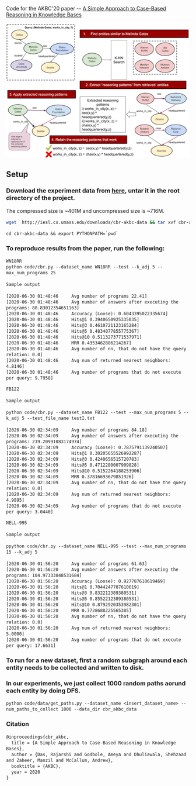 Code for the AKBC'20 paper -- [A Simple Approach to Case-Based Reasoning in Knowledge Bases](https://openreview.net/forum?id=AEY9tRqlU7)

![CBR](image/teaser.png)

## Setup
### Download the experiment data from [here](http://iesl.cs.umass.edu/downloads/cbr-akbc-data), untar it in the root directory of the project.
The compressed size is ~401M and uncompressed size is ~716M. 
```bash
wget  http://iesl.cs.umass.edu/downloads/cbr-akbc-data && tar xvf cbr-akbc-data.tar.gz
```
```
cd cbr-akbc-data && export PYTHONPATH=`pwd`
```

### To reproduce results from the paper, run the following:

```
WN18RR
python code/cbr.py --dataset_name WN18RR --test --k_adj 5 --max_num_programs 25

Sample output

[2020-06-30 01:48:46     Avg number of programs 22.41]
[2020-06-30 01:48:46     Avg number of answers after executing the programs: 88.83012354651163]
[2020-06-30 01:48:46     Accuracy (Loose): 0.6043395022335674]
[2020-06-30 01:48:46     Hits@1 0.3940650925335035]
[2020-06-30 01:48:46     Hits@3 0.4610721123165284]
[2020-06-30 01:48:46     Hits@5 0.4834077855775367]
[2020-06-30 01:48:46     Hits@10 0.5113273771537971]
[2020-06-30 01:48:46     MRR 0.4353462886214267]
[2020-06-30 01:48:46     Avg number of nn, that do not have the query relation: 0.0]
[2020-06-30 01:48:46     Avg num of returned nearest neighbors: 4.8146]
[2020-06-30 01:48:46     Avg number of programs that do not execute per query: 9.7958]
``` 

```
FB122

Sample output

python code/cbr.py --dataset_name FB122 --test --max_num_programs 5 --k_adj 5 --test_file_name testI.txt

[2020-06-30 02:34:09     Avg number of programs 84.18]
[2020-06-30 02:34:09     Avg number of answers after executing the programs: 239.20991083174974]
[2020-06-30 02:34:09     Accuracy (Loose): 0.7875791139240507]
[2020-06-30 02:34:09     Hits@1 0.30205655526992287]
[2020-06-30 02:34:09     Hits@3 0.4240656515720783]
[2020-06-30 02:34:09     Hits@5 0.4712280007909828]
[2020-06-30 02:34:09     Hits@10 0.5152264188253906]
[2020-06-30 02:34:09     MRR 0.37816693679851926]
[2020-06-30 02:34:09     Avg number of nn, that do not have the query relation: 0.0]
[2020-06-30 02:34:09     Avg num of returned nearest neighbors: 4.9895]
[2020-06-30 02:34:09     Avg number of programs that do not execute per query: 3.0440]

```

```
NELL-995

Sample output

ppython code/cbr.py --dataset_name NELL-995 --test --max_num_programs 15 --k_adj 5

[2020-06-30 01:56:20     Avg number of programs 61.63]
[2020-06-30 01:56:20     Avg number of answers after executing the programs: 104.97333848531684]
[2020-06-30 01:56:20     Accuracy (Loose): 0.927787610619469]
[2020-06-30 01:56:20     Hits@1 0.7044247787610619]
[2020-06-30 01:56:20     Hits@3 0.832212389380531]
[2020-06-30 01:56:20     Hits@5 0.8552212389380531]
[2020-06-30 01:56:20     Hits@10 0.8792920353982301]
[2020-06-30 01:56:20     MRR 0.7728688225565385]
[2020-06-30 01:56:20     Avg number of nn, that do not have the query relation: 0.0]
[2020-06-30 01:56:20     Avg num of returned nearest neighbors: 5.0000]
[2020-06-30 01:56:20     Avg number of programs that do not execute per query: 17.6631]

```

### To run for a new dataset, first a random subgraph around each entity needs to be collected and written to disk.
### In our experiments, we just collect 1000 random paths aorund each entity by doing DFS.
```
python code/data/get_paths.py --dataset_name <insert_dataset_name> --num_paths_to_collect 1000 --data_dir cbr_akbc_data
```

### Citation
````
@inproceedings{cbr_akbc,
  title = {A Simple Approach to Case-Based Reasoning in Knowledge Bases},
  author = {Das, Rajarshi and Godbole, Ameya and Dhuliawala, Shehzaad and Zaheer, Manzil and McCallum, Andrew},
  booktitle = {AKBC},
  year = 2020
}
````
 
